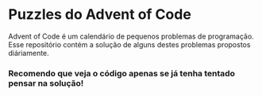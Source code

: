 # Puzzles do Advent of Code

Advent of Code é um calendário de pequenos problemas de programação. Esse repositório contém a solução de alguns destes problemas propostos diáriamente.

### Recomendo que veja o código apenas se já tenha tentado pensar na solução!

